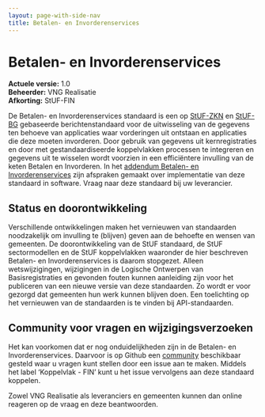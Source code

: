 ```yaml
---
layout: page-with-side-nav
title: Betalen- en Invorderenservices
---
```

# Betalen- en Invorderenservices

**Actuele versie:** 1.0  
**Beheerder:**  VNG Realisatie<br/>
**Afkorting:**  StUF-FIN

De Betalen- en Invorderenservices standaard is een op [StUF-ZKN](https://vng-realisatie.github.io/StUF-ZKN/) en [StUF-BG](https://vng-realisatie.github.io/StUF-BG/) gebaseerde berichtenstandaard voor de uitwisseling van de gegevens ten behoeve van applicaties waar vorderingen uit ontstaan en applicaties die deze moeten invorderen. Door gebruik van gegevens uit kernregistraties en door met gestandaardiseerde koppelvlakken processen te integreren en gegevens uit te wisselen wordt voorzien in een efficiëntere invulling van de keten Betalen en Invorderen. In het [addendum Betalen- en Invorderenservices](https://www.softwarecatalogus.nl/addenda/addendum/Betalen%20en%20Invorderen%20services) zijn afspraken gemaakt over implementatie van deze standaard in software. Vraag naar deze standaard bij uw leverancier.

## Status en doorontwikkeling
Verschillende ontwikkelingen maken het vernieuwen van standaarden noodzakelijk om invulling te (blijven) geven aan de behoefte en wensen van gemeenten. De doorontwikkeling van de StUF standaard, de StUF sectormodellen en de StUF koppelvlakken waaronder de hier beschreven Betalen- en Invorderenservices is daarom stopgezet. Alleen wetswijzigingen, wijzigingen in de Logische Ontwerpen van Basisregistraties en gevonden fouten kunnen aanleiding zijn voor het publiceren van een nieuwe versie van deze standaarden. Zo wordt er voor gezorgd dat gemeenten hun werk kunnen blijven doen. Een toelichting op het vernieuwen van de standaarden is te vinden bij API-standaarden.

## Community voor vragen en wijzigingsverzoeken
Het kan voorkomen dat er nog onduidelijkheden zijn in de Betalen- en Invorderenservices. Daarvoor is op Github een
[community](https://github.com/VNG-Realisatie/StUF-Standaarden/issues?q=is%3Aopen+is%3Aissue+label%3A%22Koppelvlak+-+FIN%22)
beschikbaar gesteld waar u vragen kunt stellen door een issue aan te
maken. Middels het label ‘Koppelvlak - FIN’ kunt u het issue
vervolgens aan deze standaard koppelen.

Zowel VNG Realisatie als leveranciers en gemeenten kunnen dan online
reageren op de vraag en deze beantwoorden.
